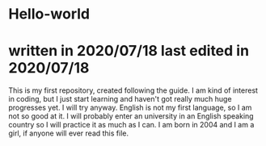 # Hello-world
# written in 2020/07/18 last edited in 2020/07/18
This is my first repository, created following the guide.
I am kind of interest in coding, but I just start learning and haven't got really much huge progresses yet. I will try anyway.
English is not my first language, so I am not so good at it. I will probably enter an university in an English speaking country so I will practice it as much as I can.
I am born in 2004 and I am a girl, if anyone will ever read this file.
